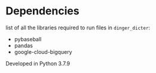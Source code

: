 # Dependencies 
list of all the libraries required to run files in `dinger_dicter`:
- pybaseball
- pandas
- google-cloud-bigquery

Developed in Python 3.7.9